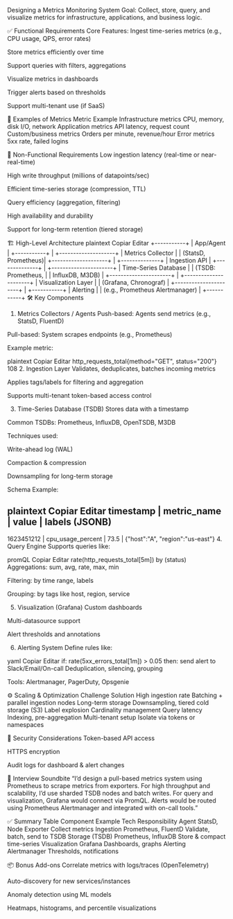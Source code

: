 Designing a Metrics Monitoring System
Goal: Collect, store, query, and visualize metrics for infrastructure, applications, and business logic.

✅ Functional Requirements
Core Features:
Ingest time-series metrics (e.g., CPU usage, QPS, error rates)

Store metrics efficiently over time

Support queries with filters, aggregations

Visualize metrics in dashboards

Trigger alerts based on thresholds

Support multi-tenant use (if SaaS)

🧪 Examples of Metrics
Metric	Example
Infrastructure metrics	CPU, memory, disk I/O, network
Application metrics	API latency, request count
Custom/business metrics	Orders per minute, revenue/hour
Error metrics	5xx rate, failed logins

🚫 Non-Functional Requirements
Low ingestion latency (real-time or near-real-time)

High write throughput (millions of datapoints/sec)

Efficient time-series storage (compression, TTL)

Query efficiency (aggregation, filtering)

High availability and durability

Support for long-term retention (tiered storage)

🏗️ High-Level Architecture
plaintext
Copiar
Editar
         +-----------+
         | App/Agent |
         +-----------+
               |
      +--------------------+
      | Metrics Collector  |
      | (StatsD, Prometheus)|
      +--------------------+
               |
        +--------------+
        | Ingestion API |
        +--------------+
               |
     +----------------------+
     | Time-Series Database |
     |  (TSDB: Prometheus,  |
     |   InfluxDB, M3DB)    |
     +----------------------+
               |
     +----------------------+
     | Visualization Layer  |
     |   (Grafana, Chronograf) |
     +----------------------+
               |
         +-----------+
         | Alerting  |
         | (e.g., Prometheus Alertmanager) |
         +-----------+
🛠️ Key Components
1. Metrics Collectors / Agents
Push-based: Agents send metrics (e.g., StatsD, FluentD)

Pull-based: System scrapes endpoints (e.g., Prometheus)

Example metric:

plaintext
Copiar
Editar
http_requests_total{method="GET", status="200"}  108
2. Ingestion Layer
Validates, deduplicates, batches incoming metrics

Applies tags/labels for filtering and aggregation

Supports multi-tenant token-based access control

3. Time-Series Database (TSDB)
Stores data with a timestamp

Common TSDBs: Prometheus, InfluxDB, OpenTSDB, M3DB

Techniques used:

Write-ahead log (WAL)

Compaction & compression

Downsampling for long-term storage

Schema Example:

plaintext
Copiar
Editar
timestamp | metric_name         | value | labels (JSONB)
---------------------------------------------------------
1623451212 | cpu_usage_percent   | 73.5  | {"host":"A", "region":"us-east"}
4. Query Engine
Supports queries like:

promQL
Copiar
Editar
rate(http_requests_total[5m]) by (status)
Aggregations: sum, avg, rate, max, min

Filtering: by time range, labels

Grouping: by tags like host, region, service

5. Visualization (Grafana)
Custom dashboards

Multi-datasource support

Alert thresholds and annotations

6. Alerting System
Define rules like:

yaml
Copiar
Editar
if: rate(5xx_errors_total[1m]) > 0.05
then: send alert to Slack/Email/On-call
Deduplication, silencing, grouping

Tools: Alertmanager, PagerDuty, Opsgenie

⚙️ Scaling & Optimization
Challenge	Solution
High ingestion rate	Batching + parallel ingestion nodes
Long-term storage	Downsampling, tiered cold storage (S3)
Label explosion	Cardinality management
Query latency	Indexing, pre-aggregation
Multi-tenant setup	Isolate via tokens or namespaces

🔐 Security Considerations
Token-based API access

HTTPS encryption

Audit logs for dashboard & alert changes

🧠 Interview Soundbite
“I’d design a pull-based metrics system using Prometheus to scrape metrics from exporters. For high throughput and scalability, I’d use sharded TSDB nodes and batch writes. For query and visualization, Grafana would connect via PromQL. Alerts would be routed using Prometheus Alertmanager and integrated with on-call tools.”

✅ Summary Table
Component	Example Tech	Responsibility
Agent	StatsD, Node Exporter	Collect metrics
Ingestion	Prometheus, FluentD	Validate, batch, send to TSDB
Storage (TSDB)	Prometheus, InfluxDB	Store & compact time-series
Visualization	Grafana	Dashboards, graphs
Alerting	Alertmanager	Thresholds, notifications

📦 Bonus Add-ons
Correlate metrics with logs/traces (OpenTelemetry)

Auto-discovery for new services/instances

Anomaly detection using ML models

Heatmaps, histograms, and percentile visualizations

